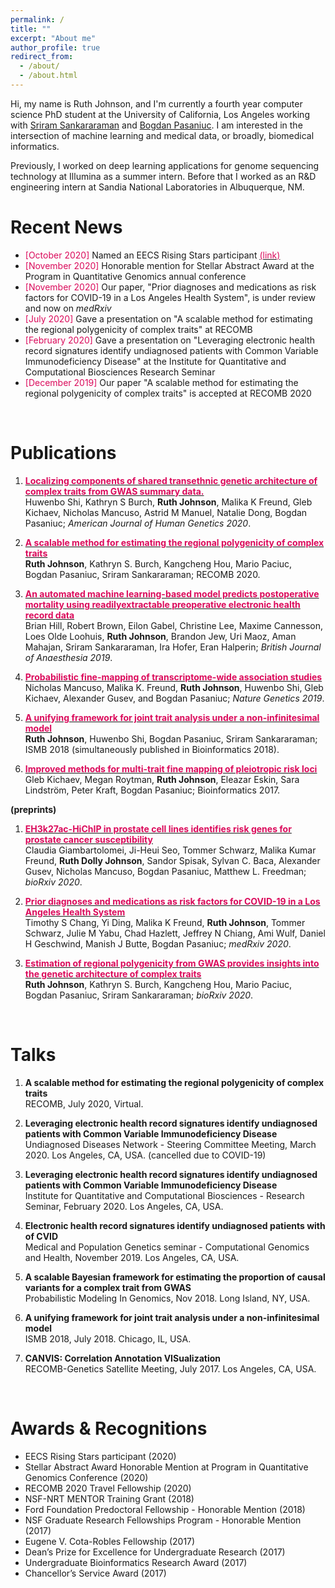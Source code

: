 ```yaml
---
permalink: /
title: ""
excerpt: "About me"
author_profile: true
redirect_from: 
  - /about/
  - /about.html
---
```




Hi, my name is Ruth Johnson, and I'm currently a fourth year computer science PhD student at the University of California, Los Angeles working with [Sriram Sankararaman](http://web.cs.ucla.edu/~sriram/http://web.cs.ucla.edu/~sriram/) and [Bogdan Pasaniuc](https://bogdan.dgsom.ucla.edu/pages/). I am interested in the intersection of machine learning and medical data, or broadly, biomedical informatics. Previously, I worked on deep learning applications for genome sequencing technology at Illumina as a summer intern. Before that I worked as an R&D engineering intern at Sandia National Laboratories in Albuquerque, NM. 


Recent News======
* <span style="color:#db0a5b">[October 2020]</span> Named an EECS Rising Stars participant [<span style="color:#db0a5b"> (link) </span>](https://www2.eecs.berkeley.edu/risingstars/2020/participants/johnson.shtml)
* <span style="color:#db0a5b">[November 2020]</span> Honorable mention for Stellar Abstract Award at the Program in Quantitative Genomics annual conference
* <span style="color:#db0a5b">[November 2020]</span> Our paper, "Prior diagnoses and medications as risk factors for COVID-19 in a Los Angeles Health System", is under review and now on *medRxiv* 
* <span style="color:#db0a5b">[July 2020]</span> Gave a presentation on "A scalable method for estimating the regional polygenicity of complex traits" at RECOMB 
* <span style="color:#db0a5b">[February 2020]</span> Gave a presentation on "Leveraging electronic health record signatures identify undiagnosed patients with Common Variable Immunodeficiency Disease" at the Institute for Quantitative and Computational Biosciences Research Seminar
* <span style="color:#db0a5b">[December 2019]</span> Our paper "A scalable method for estimating the regional polygenicity of complex traits" is accepted at RECOMB 2020

<br>

Publications
======

1. [<span style="color:#db0a5b"> **Localizing components of shared transethnic genetic architecture of complex traits from GWAS
summary data.**</span>](https://www.sciencedirect.com/science/article/abs/pii/S000292972030121X) <br> Huwenbo Shi, Kathryn S Burch, __Ruth Johnson__, Malika K Freund, Gleb Kichaev, Nicholas Mancuso,
Astrid M Manuel, Natalie Dong, Bogdan Pasaniuc; *American Journal of Human Genetics 2020*.

2. [<span style="color:#db0a5b"> **A scalable method for estimating the regional polygenicity of complex traits**</span>](https://www.biorxiv.org/content/10.1101/2020.01.15.908095v1) <br> __Ruth Johnson__, Kathryn S. Burch, Kangcheng Hou, Mario Paciuc, Bogdan Pasaniuc, Sriram Sankararaman; RECOMB 2020.

3. [<span style="color:#db0a5b"> **An automated machine learning-based model predicts postoperative mortality using readilyextractable preoperative electronic health record data**</span>](https://bjanaesthesia.org/article/S0007-0912(19)30646-4/fulltext) <br> Brian Hill, Robert Brown, Eilon Gabel, Christine Lee, Maxime Cannesson, Loes Olde Loohuis, __Ruth Johnson__, Brandon Jew, Uri Maoz, Aman Mahajan, Sriram Sankararaman, Ira Hofer, Eran Halperin; *British
Journal of Anaesthesia 2019*.

4. [<span style="color:#db0a5b"> **Probabilistic fine-mapping of transcriptome-wide association studies**</span>](https://www.nature.com/articles/s41588-019-0367-1) <br> Nicholas Mancuso, Malika K. Freund, __Ruth Johnson__, Huwenbo Shi, Gleb Kichaev, Alexander Gusev,
and Bogdan Pasaniuc; *Nature Genetics 2019*.

5. [<span style="color:#db0a5b"> **A unifying framework for joint trait analysis under a non-infinitesimal model**</span>](https://academic.oup.com/bioinformatics/article/34/13/i195/5045708) <br> __Ruth Johnson__, Huwenbo Shi, Bogdan Pasaniuc, Sriram Sankararaman; ISMB 2018 (simultaneously published in Bioinformatics 2018).


6. [<span style="color:#db0a5b"> **Improved methods for multi-trait fine mapping of pleiotropic risk loci**</span>](https://academic.oup.com/bioinformatics/article/33/2/248/2525720) <br> Gleb Kichaev, Megan Roytman, __Ruth Johnson__, Eleazar Eskin, Sara Lindström, Peter Kraft, Bogdan Pasaniuc; Bioinformatics 2017.

**(preprints)**

1. [<span style="color:#db0a5b">**EH3k27ac-HiChIP in prostate cell lines identifies risk genes for prostate cancer susceptibility**</span>](https://www.biorxiv.org/content/10.1101/2020.10.23.352351v1) <br> Claudia Giambartolomei, Ji-Heui Seo, Tommer Schwarz, Malika Kumar Freund, **Ruth Dolly Johnson**, Sandor Spisak, Sylvan C. Baca, Alexander Gusev, Nicholas Mancuso, Bogdan Pasaniuc, Matthew L. Freedman; *bioRxiv 2020*.

2. [<span style="color:#db0a5b">**Prior diagnoses and medications as risk factors for COVID-19 in a Los Angeles Health System**</span>](https://www.medrxiv.org/content/10.1101/2020.07.03.20145581v2) <br> Timothy S Chang, Yi Ding, Malika K Freund, **Ruth Johnson**, Tommer Schwarz, Julie M Yabu, Chad
Hazlett, Jeffrey N Chiang, Ami Wulf, Daniel H Geschwind, Manish J Butte, Bogdan Pasaniuc; *medRxiv
2020*.

3. [<span style="color:#db0a5b">**Estimation of regional polygenicity from GWAS provides insights into the genetic architecture
of complex traits**</span>](https://www.biorxiv.org/content/10.1101/2020.01.15.908095v1) <br> __Ruth Johnson__, Kathryn S. Burch, Kangcheng Hou, Mario Paciuc, Bogdan Pasaniuc, Sriram Sankararaman; *bioRxiv 2020*.


<br>

Talks======1. **A scalable method for estimating the regional polygenicity of complex traits**  <br> RECOMB, July 2020, Virtual. 

2. **Leveraging electronic health record signatures identify undiagnosed patients with Common
Variable Immunodeficiency Disease** <br> Undiagnosed Diseases Network - Steering Committee Meeting, March 2020. Los Angeles, CA, USA.
(cancelled due to COVID-19)

3. **Leveraging electronic health record signatures identify undiagnosed patients with Common
Variable Immunodeficiency Disease** <br> Institute for Quantitative and Computational Biosciences - Research Seminar, February 2020. Los Angeles, CA, USA.4. **Electronic health record signatures identify undiagnosed patients with of CVID** <br> Medical and Population Genetics seminar - Computational Genomics and Health, November 2019. Los Angeles, CA, USA.5. **A scalable Bayesian framework for estimating the proportion of causal variants for a complex trait from GWAS** <br> Probabilistic Modeling In Genomics, Nov 2018. Long Island, NY, USA.6. **A unifying framework for joint trait analysis under a non-infinitesimal model** <br> ISMB 2018, July 2018. Chicago, IL, USA.7. **CANVIS: Correlation Annotation VISualization** <br> RECOMB-Genetics Satellite Meeting, July 2017. Los Angeles, CA, USA.<br>

Awards & Recognitions======* EECS Rising Stars participant (2020)* Stellar Abstract Award Honorable Mention at Program in Quantitative Genomics Conference (2020)* RECOMB 2020 Travel Fellowship (2020)* NSF-NRT MENTOR Training Grant (2018)* Ford Foundation Predoctoral Fellowship - Honorable Mention (2018)* NSF Graduate Research Fellowships Program - Honorable Mention (2017)* Eugene V. Cota-Robles Fellowship (2017)* Dean’s Prize for Excellence for Undergraduate Research (2017)* Undergraduate Bioinformatics Research Award (2017)* Chancellor’s Service Award (2017)


